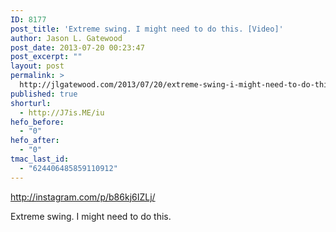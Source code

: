 ```yaml
---
ID: 8177
post_title: 'Extreme swing. I might need to do this. [Video]'
author: Jason L. Gatewood
post_date: 2013-07-20 00:23:47
post_excerpt: ""
layout: post
permalink: >
  http://jlgatewood.com/2013/07/20/extreme-swing-i-might-need-to-do-this-photo/
published: true
shorturl:
  - http://J7is.ME/iu
hefo_before:
  - "0"
hefo_after:
  - "0"
tmac_last_id:
  - "624406485859110912"
---
```

http://instagram.com/p/b86kj6IZLj/

Extreme swing. I might need to do this.
